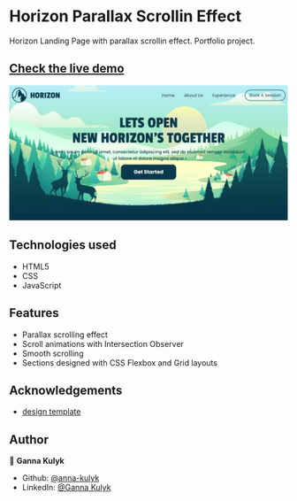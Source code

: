 # Horizon Parallax Scrollin Effect

Horizon Landing Page with parallax scrollin effect.
Portfolio project.

## [Check the live demo](https://horizon-parallax.netlify.app/)

![Screenshot](https://raw.githubusercontent.com/anna-kulyk/parallax-effect-horizon/master/images/horizon.jpg)

## Technologies used

- HTML5
- CSS
- JavaScript

## Features

- Parallax scrolling effect
- Scroll animations with Intersection Observer
- Smooth scrolling
- Sections designed with CSS Flexbox and Grid layouts

## Acknowledgements

- [design template](https://www.figma.com/community/file/1174381774369491411)

## Author

👤 **Ganna Kulyk**

- Github: [@anna-kulyk](https://github.com/anna-kulyk)
- LinkedIn: [@Ganna Kulyk](https://linkedin.com/in/ganna-kulyk-b90273252)
